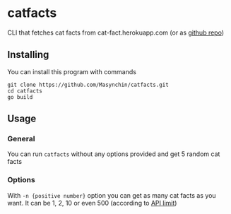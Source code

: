 # catfacts
CLI that fetches cat facts from cat-fact.herokuapp.com (or as [github repo](https://github.com/alexwohlbruck/cat-facts))

## Installing

You can install this program with commands
```
git clone https://github.com/Masynchin/catfacts.git
cd catfacts
go build
```

## Usage

### General

You can run `catfacts` without any options provided and get 5 random cat facts

### Options

With `-n {positive number}` option you can get as many cat facts as you want. It can be 1, 2, 10 or even 500 (according to [API limit](https://alexwohlbruck.github.io/cat-facts/docs/endpoints/facts#query-parameters))
